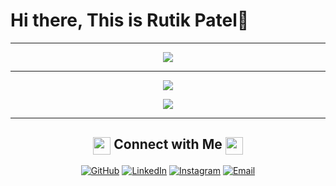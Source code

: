 # Hi there, This is Rutik Patel👋

<div align="center">
<hr>
<!-- Most Used Languages -->
<a href="https://github.com/rutikkpatel/" >
  <img src="https://github-readme-stats.vercel.app/api/top-langs/?username=rutikkpatel&&show_icons=true&theme=radical" />
</a>

<hr>

<!-- Github Stats -->
<a href="https://github.com/rutikkpatel/" >
  <img src="https://github-readme-stats.vercel.app/api?username=rutikkpatel&theme=radical&show_icons=true" />
</a>

<!-- Profile Views -->
[<img src="https://komarev.com/ghpvc/?username=rutikkpatel&label=Total Profile Views&color=d93a7c&style=flat" />](https://github.com/rutikkpatel)
<hr>

<!-- Connect With Me -->
<h2> 
  <img src="https://emojis.slackmojis.com/emojis/images/1579216111/7550/pikachu_wave.gif?1579216111" align="center" width="28" /> 
  Connect with Me 
  <img src="https://emojis.slackmojis.com/emojis/images/1579216111/7550/pikachu_wave.gif?1579216111" align="center" width="28" />
</h2>
<a href="https://github.com/rutikkpatel"><img alt="GitHub" src="https://img.shields.io/badge/GitHub-Rutik%20K%20Patel-d93a7c?style=for-the-badge&logo=github"></a>
<a href="https://www.linkedin.com/in/rutikkpatel/"><img alt="LinkedIn" src="https://img.shields.io/badge/LinkedIn-Rutik%20K%20Patel-d93a7c?style=for-the-badge&logo=linkedin"></a>
<a href="https://www.instagram.com/rutvik__patel_20/"><img alt="Instagram" src="https://img.shields.io/badge/Instagram-rutvik__patel_20-d93a7c?style=for-the-badge&logo=instagram"></a>
<a href="mailto:rutikkpatel@gmail.com"><img alt="Email" src="https://img.shields.io/badge/Email-rutikkpatel@gmail.com-d93a7c?style=for-the-badge&logo=gmail"></a>

</div>

<!--
**rutikkpatel/RutikKPatel** is a ✨ _special_ ✨ repository because its `README.md` (this file) appears on your GitHub profile.

Here are some ideas to get you started:

- 🔭 I’m currently working on ...
- 🌱 I’m currently learning ...
- 👯 I’m looking to collaborate on ...
- 🤔 I’m looking for help with ...
- 💬 Ask me about ...
- 📫 How to reach me: ...
- 😄 Pronouns: ...
- ⚡ Fun fact: ...
-->
